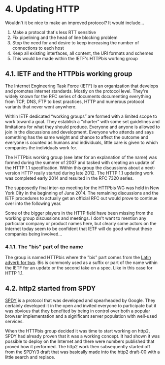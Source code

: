 # 4. Updating HTTP

Wouldn't it be nice to make an improved protocol? It would include...

1. Make a protocol that's less RTT sensitive
2. Fix pipelining and the head of line blocking problem
3. Stop the need for and desire to keep increasing the number of connections to each host
4. Keep all existing interfaces, all content, the URI formats and schemes
5. This would be made within the IETF's HTTPbis working group

## 4.1. IETF and the HTTPbis working group

The Internet Engineering Task Force (IETF) is an organization that develops and promotes internet standards. Mostly on the protocol level. They're widely known for the RFC series of documents documenting everything from TCP, DNS, FTP to best practices, HTTP and numerous protocol variants that never went anywhere.

Within IETF dedicated “working groups” are formed with a limited scope to work toward a goal. They establish a “charter” with some set guidelines and limitations for what they should produce. Everyone and anyone is allowed to join in the discussions and development. Everyone who attends and says something has the same weight and chance to affect the outcome and everyone is counted as humans and individuals, little care is given to which companies the individuals work for.

The HTTPbis working group (see later for an explanation of the name) was formed during the summer of 2007 and tasked with creating an update of the HTTP 1.1 specification. Within this group the discussions about a next-version HTTP really started during late 2012. The HTTP 1.1 updating work was completed early 2014 and resulted in the RFC 7320 series.

The supposedly final inter-op meeting for the HTTPbis WG was held in New York City in the beginning of June 2014. The remaining discussions and the IETF procedures to actually get an official RFC out would prove to continue over into the following year.

Some of the bigger players in the HTTP field have been missing from the working group discussions and meetings. I don't want to mention any particular company or product names here, but clearly some actors on the Internet today seem to be confident that IETF will do good without these companies being involved...

### 4.1.1. The "bis" part of the name

The group is named HTTPbis where the "bis" part comes from the [Latin adverb for two](http://en.wiktionary.org/wiki/bis#Latin).  Bis is commonly used as a suffix or part of the name within the IETF for an update or the second take on a spec. Like in this case for HTTP 1.1.

## 4.2. http2 started from SPDY

[SPDY](http://en.wikipedia.org/wiki/SPDY) is a protocol that was developed and spearheaded by Google. They certainly developed it in the open and invited everyone to participate but it was obvious that they  benefited by being in control over both a popular browser implementation and a significant server population with well-used services.

When the HTTPbis group decided it was time to start working on http2, SPDY had already proven that it was a working concept. It had shown it was possible to deploy on the Internet and there were numbers published that proved how it performed. The http2 work then subsequently started off from the SPDY/3 draft that was basically made into the http2 draft-00 with a little search and replace.
  
